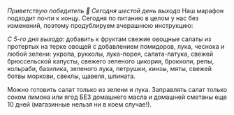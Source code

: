 *Приветствую победитель 🙂 Сегодня шестой день выхода*
Наш марафон подходит почти к концу. Сегодня по питанию в целом у нас без изменений, поэтому продублируем вчерашнюю инструкцию:

*С 5-го дня выхода*: добавить к фруктам свежие овощные салаты из протертых на терке овощей с добавлением помидоров, лука, чеснока и любой зелени: укропа, рукколы, лука-порея, салата-латука, свежей брюссельской капусты, свежего зеленого цикория, брокколи, репы, кольраби, базилика, зеленого лука, петрушки, кинзы, мяты, свежей ботвы моркови, свеклы, щавеля, шпината. 

Можно готовить салат только из зелени и лука. Заправлять салат только соком лимона или ягод БЕЗ домашнего масла и домашней сметаны еще 10 дней (магазинные нельзя ни в коем случае!). 

